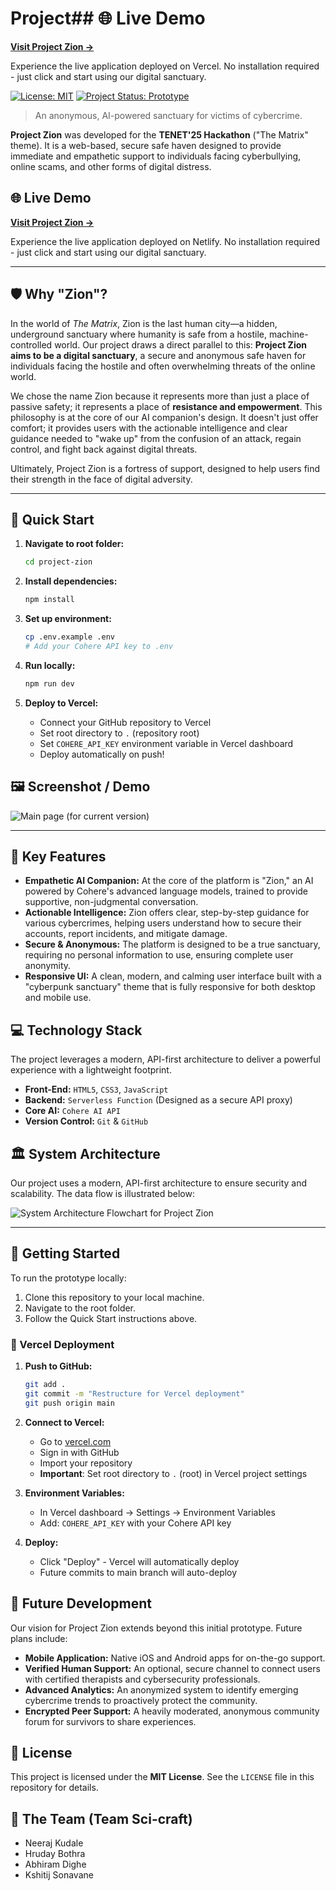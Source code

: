 # Project## 🌐 Live Demo

**[Visit Project Zion →](https://project-zion.vercel.app/)**

Experience the live application deployed on Vercel. No installation required - just click and start using our digital sanctuary.

[![License: MIT](https://img.shields.io/badge/License-MIT-blue.svg)](https://opensource.org/licenses/MIT)
[![Project Status: Prototype](https://img.shields.io/badge/status-Prototype-blue.svg)](https://github.com/CreeperBoy75/project-zion/)

> An anonymous, AI-powered sanctuary for victims of cybercrime.

**Project Zion** was developed for the **TENET'25 Hackathon** ("The Matrix" theme). It is a web-based, secure safe haven designed to provide immediate and empathetic support to individuals facing cyberbullying, online scams, and other forms of digital distress.

## 🌐 Live Demo

**[Visit Project Zion →](https://project-zion.netlify.app/)**

Experience the live application deployed on Netlify. No installation required - just click and start using our digital sanctuary.

---

## 🛡️ Why "Zion"? 

In the world of *The Matrix*, Zion is the last human city—a hidden, underground sanctuary where humanity is safe from a hostile, machine-controlled world. Our project draws a direct parallel to this: **Project Zion aims to be a digital sanctuary**, a secure and anonymous safe haven for individuals facing the hostile and often overwhelming threats of the online world.

We chose the name Zion because it represents more than just a place of passive safety; it represents a place of **resistance and empowerment**. This philosophy is at the core of our AI companion's design. It doesn't just offer comfort; it provides users with the actionable intelligence and clear guidance needed to "wake up" from the confusion of an attack, regain control, and fight back against digital threats.

Ultimately, Project Zion is a fortress of support, designed to help users find their strength in the face of digital adversity.

---

## 🚀 Quick Start

1. **Navigate to root folder:**
   ```bash
   cd project-zion
   ```

2. **Install dependencies:**
   ```bash
   npm install
   ```

3. **Set up environment:**
   ```bash
   cp .env.example .env
   # Add your Cohere API key to .env
   ```

4. **Run locally:**
   ```bash
   npm run dev
   ```

5. **Deploy to Vercel:**
   - Connect your GitHub repository to Vercel
   - Set root directory to `.` (repository root)
   - Set `COHERE_API_KEY` environment variable in Vercel dashboard
   - Deploy automatically on push!

## 🖼️ Screenshot / Demo

![Main page (for current version)](project-zion-app/assets/mainpage.png)

---

## 🌟 Key Features

* **Empathetic AI Companion:** At the core of the platform is "Zion," an AI powered by Cohere's advanced language models, trained to provide supportive, non-judgmental conversation.
* **Actionable Intelligence:** Zion offers clear, step-by-step guidance for various cybercrimes, helping users understand how to secure their accounts, report incidents, and mitigate damage.
* **Secure & Anonymous:** The platform is designed to be a true sanctuary, requiring no personal information to use, ensuring complete user anonymity.
* **Responsive UI:** A clean, modern, and calming user interface built with a "cyberpunk sanctuary" theme that is fully responsive for both desktop and mobile use.

## 💻 Technology Stack

The project leverages a modern, API-first architecture to deliver a powerful experience with a lightweight footprint.

* **Front-End:** `HTML5`, `CSS3`, `JavaScript`
* **Backend:** `Serverless Function` (Designed as a secure API proxy)
* **Core AI:** `Cohere AI API`
* **Version Control:** `Git` & `GitHub`

## 🏛️ System Architecture

Our project uses a modern, API-first architecture to ensure security and scalability. The data flow is illustrated below:

![System Architecture Flowchart for Project Zion](project-zion-app/assets/flowchart.png)

---

## 🚀 Getting Started

To run the prototype locally:

1. Clone this repository to your local machine.
2. Navigate to the root folder.
3. Follow the Quick Start instructions above.

### 🔧 Vercel Deployment

1. **Push to GitHub:**
   ```bash
   git add .
   git commit -m "Restructure for Vercel deployment"
   git push origin main
   ```

2. **Connect to Vercel:**
   - Go to [vercel.com](https://vercel.com)
   - Sign in with GitHub
   - Import your repository
   - **Important**: Set root directory to `.` (root) in Vercel project settings

3. **Environment Variables:**
   - In Vercel dashboard → Settings → Environment Variables
   - Add: `COHERE_API_KEY` with your Cohere API key

4. **Deploy:**
   - Click "Deploy" - Vercel will automatically deploy
   - Future commits to main branch will auto-deploy

## 🌱 Future Development

Our vision for Project Zion extends beyond this initial prototype. Future plans include:

* **Mobile Application:** Native iOS and Android apps for on-the-go support.
* **Verified Human Support:** An optional, secure channel to connect users with certified therapists and cybersecurity professionals.
* **Advanced Analytics:** An anonymized system to identify emerging cybercrime trends to proactively protect the community.
* **Encrypted Peer Support:** A heavily moderated, anonymous community forum for survivors to share experiences.

## 📄 License

This project is licensed under the **MIT License**. See the `LICENSE` file in this repository for details.

## 👥 The Team (Team Sci-craft)

* Neeraj Kudale
* Hruday Bothra
* Abhiram Dighe
* Kshitij Sonavane